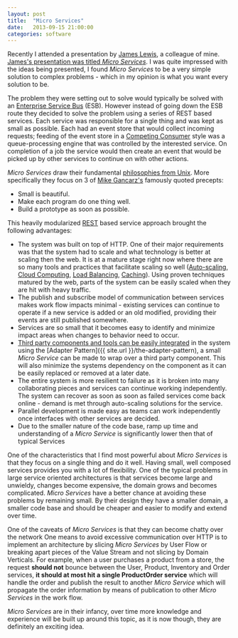 ```yaml
---
layout: post
title:  "Micro Services"
date:   2013-09-15 21:00:00
categories: software
---
```


Recently I attended a presentation by [James Lewis](http://bovon.org/), a colleague of mine. [James's presentation was titled _Micro Services_](http://www.slideshare.net/jamesalewis/java-microservices). I was quite impressed with the ideas being presented, I found _Micro Services_ to be a very simple solution to complex problems - which in my opinion is what you want every solution to be.

The problem they were setting out to solve would typically be solved with an [Enterprise Service Bus](http://en.wikipedia.org/wiki/Enterprise_service_bus) (ESB). However instead of going down the ESB route they decided to solve the problem using a series of REST based services. Each service was responsible for a single thing and was kept as small as possible. Each had an event store that would collect incoming requests; feeding of the event store in a [Competing Consumer](http://www.eaipatterns.com/CompetingConsumers.html) style was a queue-processing engine that was controlled by the interested service. On completion of a job the service would then create an event that would be picked up by other services to continue on with other actions.

_Micro Services_ draw their fundamental [philosophies from Unix](http://en.wikipedia.org/wiki/Unix_philosophy). More specifically they focus on 3 of [Mike Gancarz's](http://www.amazon.com/Mike-Gancarz/e/B001K8SCRO) famously quoted precepts:

*   Small is beautiful.
*   Make each program do one thing well.
*   Build a prototype as soon as possible.

This heavily modularized  [REST](http://www.amazon.com/REST-Practice-Hypermedia-Systems-Architecture/dp/0596805829/) based service approach brought the following advantages:

*   The system was built on top of HTTP. One of their major requirements was that the system had to scale and what technology is better at scaling then the web. It is at a mature stage right now where there are so many tools and practices that facilitate  scaling so well ([Auto-scaling](http://aws.amazon.com/autoscaling/), [Cloud Computing](http://en.wikipedia.org/wiki/Cloud_computing), [Load Balancing](http://en.wikipedia.org/wiki/Load_balancing_(computing)), [Caching](http://en.wikipedia.org/wiki/Web_cache)). Using proven techniques matured by the web, parts of the system can be easily scaled when they are hit with heavy traffic.
*   The publish and subscribe model of communication between services makes work flow impacts minimal - existing services can continue to operate if a new service is added or an old modified, providing their events are still published somewhere.
*   Services are so small that it becomes easy to identify and minimize impact areas when changes to behavior need to occur.
*   [Third party components and tools can be easily integrated](http://www.markhneedham.com/blog/2012/12/04/micro-services-plugging-in-3rd-party-components/) in the system using the [Adapter Pattern]({{ site.url }}/the-adapter-pattern), a small _Micro Service_ can be made to wrap over a third party component. This will also minimize the systems dependency on the component as it can be easily replaced or removed at a later date.
*   The entire system is more resilient to failure as it is broken into many collaborating pieces and services can continue working independently. The system can recover as soon as soon as failed services come back online - demand is met through auto-scaling solutions for the service.
*   Parallel development is made easy as teams can work independently once interfaces with other services are decided.
*	Due to the smaller nature of the code base, ramp up time and understanding of a _Micro Service_ is significantly lower then that of typical Services

One of the characteristics that I find most powerful about _Micro Services_ is that they focus on a single thing and do it well. Having small, well composed services provides you with a lot of flexibility. One of the typical problems in large service oriented architectures is that services become large and unwieldy, changes become expensive, the domain grows and becomes complicated. _Micro Services_ have a better chance at avoiding these problems by remaining small. By their design they have a smaller domain, a smaller code base and should be cheaper and easier to modify and extend over time.

One of the caveats of _Micro Services_ is that they can become chatty over the network One means to avoid excessive communication over HTTP is to implement an architecture by slicing _Micro Services_ by User Flow or breaking apart pieces of the Value Stream and not slicing by Domain Verticals. For example, when a user purchases a product from a store, the request **should not** bounce between the User, Product, Inventory and Order services, **it should at most hit a single ProductOrder service** which will handle the order and publish the result to another _Micro Service_ which will propagate the order information by means of publication to other _Micro Services_ in the work flow.

_Micro Services_ are in their infancy, over time more knowledge and experience will be built up around this topic, as it is now though, they are definitely an exciting idea.